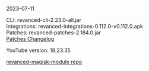 2023-07-11
  
CLI: revanced-cli-2.23.0-all.jar  
Integrations: revanced-integrations-0.112.0-v0.112.0.apk  
Patches: revanced-patches-2.184.0.jar  
[Patches Changelog](https://github.com/revanced/revanced-patches/releases/tag/v2.184.0)  

YouTube version: 18.23.35  

[revanced-magisk-module repo](https://github.com/j-hc/revanced-magisk-module)
